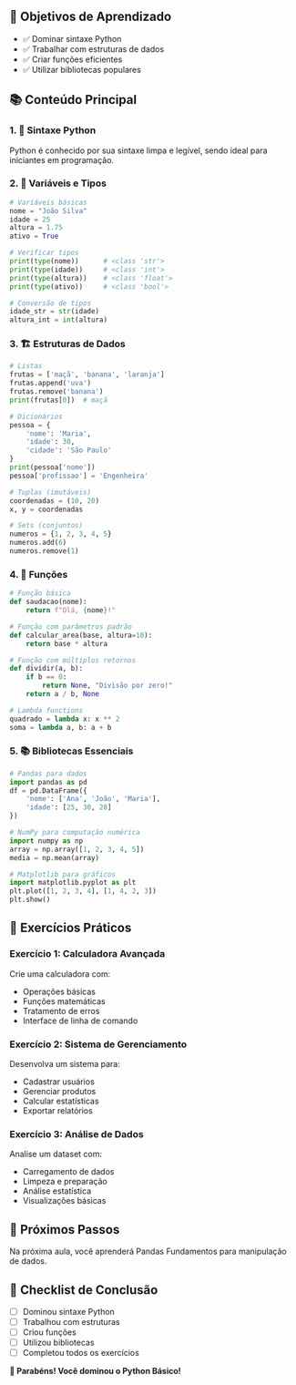 
## 🎯 Objetivos de Aprendizado
- ✅ Dominar sintaxe Python
- ✅ Trabalhar com estruturas de dados
- ✅ Criar funções eficientes
- ✅ Utilizar bibliotecas populares

## 📚 Conteúdo Principal

### 1. 🌟 Sintaxe Python
Python é conhecido por sua sintaxe limpa e legível, sendo ideal para iniciantes em programação.

### 2. 📝 Variáveis e Tipos
```python
# Variáveis básicas
nome = "João Silva"
idade = 25
altura = 1.75
ativo = True

# Verificar tipos
print(type(nome))      # <class 'str'>
print(type(idade))     # <class 'int'>
print(type(altura))    # <class 'float'>
print(type(ativo))     # <class 'bool'>

# Conversão de tipos
idade_str = str(idade)
altura_int = int(altura)
```

### 3. 🏗️ Estruturas de Dados
```python
# Listas
frutas = ['maçã', 'banana', 'laranja']
frutas.append('uva')
frutas.remove('banana')
print(frutas[0])  # maçã

# Dicionários
pessoa = {
    'nome': 'Maria',
    'idade': 30,
    'cidade': 'São Paulo'
}
print(pessoa['nome'])
pessoa['profissao'] = 'Engenheira'

# Tuplas (imutáveis)
coordenadas = (10, 20)
x, y = coordenadas

# Sets (conjuntos)
numeros = {1, 2, 3, 4, 5}
numeros.add(6)
numeros.remove(1)
```

### 4. 🔧 Funções
```python
# Função básica
def saudacao(nome):
    return f"Olá, {nome}!"

# Função com parâmetros padrão
def calcular_area(base, altura=10):
    return base * altura

# Função com múltiplos retornos
def dividir(a, b):
    if b == 0:
        return None, "Divisão por zero!"
    return a / b, None

# Lambda functions
quadrado = lambda x: x ** 2
soma = lambda a, b: a + b
```

### 5. 📚 Bibliotecas Essenciais
```python
# Pandas para dados
import pandas as pd
df = pd.DataFrame({
    'nome': ['Ana', 'João', 'Maria'],
    'idade': [25, 30, 28]
})

# NumPy para computação numérica
import numpy as np
array = np.array([1, 2, 3, 4, 5])
media = np.mean(array)

# Matplotlib para gráficos
import matplotlib.pyplot as plt
plt.plot([1, 2, 3, 4], [1, 4, 2, 3])
plt.show()
```

## 🧪 Exercícios Práticos

### Exercício 1: Calculadora Avançada
Crie uma calculadora com:
- Operações básicas
- Funções matemáticas
- Tratamento de erros
- Interface de linha de comando

### Exercício 2: Sistema de Gerenciamento
Desenvolva um sistema para:
- Cadastrar usuários
- Gerenciar produtos
- Calcular estatísticas
- Exportar relatórios

### Exercício 3: Análise de Dados
Analise um dataset com:
- Carregamento de dados
- Limpeza e preparação
- Análise estatística
- Visualizações básicas

## 🚀 Próximos Passos
Na próxima aula, você aprenderá Pandas Fundamentos para manipulação de dados.

## 📝 Checklist de Conclusão
- [ ] Dominou sintaxe Python
- [ ] Trabalhou com estruturas
- [ ] Criou funções
- [ ] Utilizou bibliotecas
- [ ] Completou todos os exercícios

**🎉 Parabéns! Você dominou o Python Básico!**
